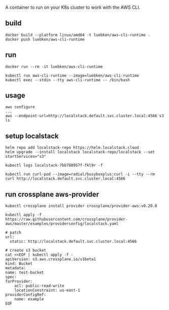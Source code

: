 A container to run on your K8s cluster to work with the AWS CLI.

## build
    docker build --platform linux/amd64 -t luebken/aws-cli-runtime .
    docker push luebken/aws-cli-runtime

## run
    docker run --rm -it luebken/aws-cli-runtime
 
    kubectl run aws-cli-runtime --image=luebken/aws-cli-runtime
    kubectl exec --stdin --tty aws-cli-runtime -- /bin/bash

## usage
    aws configure
    ...
    aws --endpoint-url=http://localstack.default.svc.cluster.local:4566 s3 ls


## setup localstack

    helm repo add localstack-repo https://helm.localstack.cloud
    helm upgrade --install localstack localstack-repo/localstack --set startServices="s3"

    kubectl logs localstack-7bb788957f-fkl9r -f

    kubectl run curl-pod --image=radial/busyboxplus:curl -i --tty --rm
    curl http://localstack.default.svc.cluster.local:4566

## run crossplane aws-provider

    kubectl crossplane install provider crossplane/provider-aws:v0.20.0

    kubectl apply -f https://raw.githubusercontent.com/crossplane/provider-aws/master/examples/providerconfig/localstack.yaml

    # patch 
    url:
      static: http://localstack.default.svc.cluster.local:4566

    # create s3 bucket
    cat <<EOF | kubectl apply -f -
    apiVersion: s3.aws.crossplane.io/v1beta1
    kind: Bucket
    metadata:
    name: test-bucket
    spec:
    forProvider:
        acl: public-read-write
        locationConstraint: us-east-1
    providerConfigRef:
        name: example
    EOF

